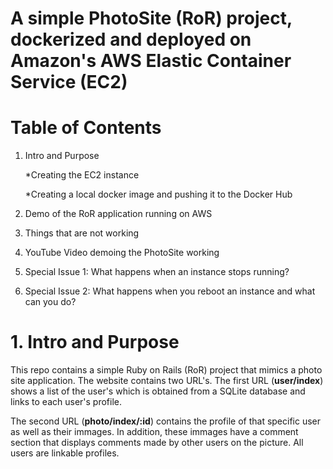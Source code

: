# A simple PhotoSite (RoR) project, dockerized and deployed on Amazon's AWS Elastic Container Service (EC2)



# Table of Contents
1. Intro and Purpose 

     
     *Creating the EC2 instance
        
     *Creating a local docker image and pushing it to the Docker Hub
        

2. Demo of the RoR application running on AWS


3. Things that are not working
4. YouTube Video demoing the PhotoSite working
5. Special Issue 1: What happens when an instance stops running?
6. Special Issue 2: What happens when you reboot an instance and what can you do?



# 1. Intro and Purpose

This repo contains a simple Ruby on Rails (RoR) project that mimics a photo site application. The website contains two URL's. The first URL (**user/index**) shows a list of the user's which is obtained from a SQLite database and links to each user's profile.

The second URL (**photo/index/:id**) contains the profile of that specific user as well as their immages. In addition, these immages have a comment section that displays comments made by other users on the picture. All users are linkable profiles.




